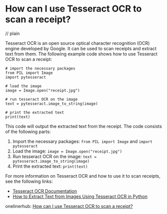 # How can I use Tesseract OCR to scan a receipt?
// plain

Tesseract OCR is an open source optical character recognition (OCR) engine developed by Google. It can be used to scan receipts and extract text from them. The following example code shows how to use Tesseract OCR to scan a receipt:

```
# import the necessary packages
from PIL import Image
import pytesseract

# load the image
image = Image.open("receipt.jpg")

# run tesseract OCR on the image
text = pytesseract.image_to_string(image)

# print the extracted text
print(text)
```

This code will output the extracted text from the receipt. The code consists of the following parts:

1. Import the necessary packages: `from PIL import Image` and `import pytesseract`
2. Load the image: `image = Image.open("receipt.jpg")`
3. Run tesseract OCR on the image: `text = pytesseract.image_to_string(image)`
4. Print the extracted text: `print(text)`

For more information on Tesseract OCR and how to use it to scan receipts, see the following links:

- [Tesseract OCR Documentation](https://github.com/tesseract-ocr/tesseract/wiki)
- [How to Extract Text from Images Using Tesseract OCR in Python](https://www.geeksforgeeks.org/extract-text-from-image-using-ocr-in-python/)

onelinerhub: [How can I use Tesseract OCR to scan a receipt?](https://onelinerhub.com/tesseract-ocr/how-can-i-use-tesseract-ocr-to-scan-a-receipt)